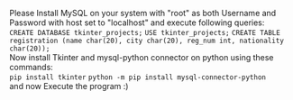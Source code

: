 Please Install MySQL on your system with "root" as both Username and Password with host set to "localhost" and execute following queries:
<br>
```CREATE DATABASE tkinter_projects;```
```USE tkinter_projects;```
```CREATE TABLE registration (name char(20), city char(20), reg_num int, nationality char(20));```
<br>
Now install Tkinter and mysql-python connector on python using these commands:
<br>
```pip install tkinter```
```python -m pip install mysql-connector-python```
<br>
and now Execute the program :)